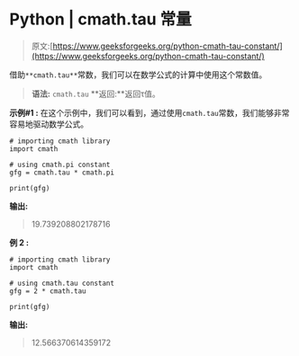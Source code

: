 # Python | cmath.tau 常量

> 原文:[https://www.geeksforgeeks.org/python-cmath-tau-constant/](https://www.geeksforgeeks.org/python-cmath-tau-constant/)

借助`**cmath.tau**`常数，我们可以在数学公式的计算中使用这个常数值。

> **语法:** `cmath.tau`
> **返回:**返回τ值。

**示例#1 :**
在这个示例中，我们可以看到，通过使用`cmath.tau`常数，我们能够非常容易地驱动数学公式。

```
# importing cmath library
import cmath

# using cmath.pi constant
gfg = cmath.tau * cmath.pi

print(gfg)
```

**输出:**

> 19.739208802178716

**例 2 :**

```
# importing cmath library
import cmath

# using cmath.tau constant
gfg = 2 * cmath.tau

print(gfg)
```

**输出:**

> 12.566370614359172